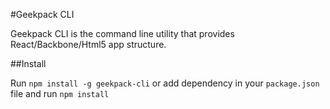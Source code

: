 #Geekpack CLI

Geekpack CLI is the command line utility that provides React/Backbone/Html5 app structure.

##Install

Run `npm install -g geekpack-cli` or add dependency in your `package.json` file and run `npm install`